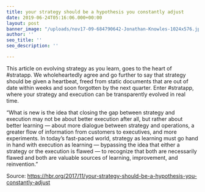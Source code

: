 ```yaml
---
title: your strategy should be a hypothesis you constantly adjust
date: 2019-06-24T05:16:06.000+00:00
layout: post
banner_image: "/uploads/nov17-09-684790642-Jonathan-Knowles-1024x576.jpg"
author: ''
seo_title: ''
seo_description: ''

---
```

This article on evolving strategy as you learn, goes to the heart of #stratapp.  We wholeheartedly agree and go further to say that strategy should be given a heartbeat, freed from static documents that are out of date within weeks and soon forgotten by the next quarter.  Enter #stratapp, where your strategy and execution can be transparently evolved in real time.

“What is new is the idea that closing the gap between strategy and execution may not be about better execution after all, but rather about better learning — about more dialogue between strategy and operations, a greater flow of information from customers to executives, and more experiments. In today’s fast-paced world, strategy as learning must go hand in hand with execution as learning — bypassing the idea that either a strategy or the execution is flawed — to recognize that both are necessarily flawed and both are valuable sources of learning, improvement, and reinvention.”

Source: https://hbr.org/2017/11/your-strategy-should-be-a-hypothesis-you-constantly-adjust